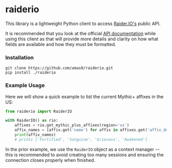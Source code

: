 # raiderio

This library is a lightweight Python client to access [Raider.IO's](https://raider.io) 
public API.

It is recommended that you look at the official [API documentation](https://raider.io/api#/) while using this client
as that will provide more details and clarity on how what fields are available and how they must be formatted.


### Installation

```
git clone https://github.com/amas0/raiderio.git
pip install ./raiderio
```

### Example Usage

Here we will show a quick example to list the current Mythic+ affixes in the US:

```python
from raiderio import RaiderIO

with RaiderIO() as rio:
    affixes = rio.get_mythic_plus_affixes(region='us')
    affix_names = [affix.get('name') for affix in affixes.get('affix_details')]
    print(affix_names)
    # prints ['Fortified', 'Sanguine', 'Grievous', 'Awakened']
```

In the prior example, we use the `RaiderIO` object as a context manager -- this is recommended
to avoid creating too many sessions and ensuring the connection closes properly when finished.
